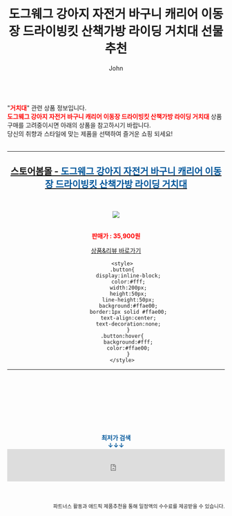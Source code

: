 ﻿---
layout: post
title:  "도그웨그 강아지 자전거 바구니 캐리어 이동장 드라이빙킷 산책가방 라이딩 거치대 선물 추천"
author: John
categories: [ 거치대 ]
tags: [ 거치대, 거치대 영어로, 거치대 만들기, 거치대 추천, 거치대 케이스, 거치대 충전기, 거치대 뜻, 거치대 흡착판, 거치대 제작, 거치대 태블릿 휨 ]
image: http://image.bom.co.kr/product/detail/AKI/2105311410403627/_200.jpg 
description: "도그웨그 강아지 자전거 바구니 캐리어 이동장 드라이빙킷 산책가방 라이딩 거치대 선물 추천 관련 상품으로 가장 고객 선호도가 높은 제품입니다."
toc: true
toc_sticky: true
---

<br>
"<b><font color='#ff0000'>거치대</font></b>" 관련 상품 정보입니다.
<br>
<b><font color='#ff0000'>도그웨그 강아지 자전거 바구니 캐리어 이동장 드라이빙킷 산책가방 라이딩 거치대</font></b> 상품 구매를 고려중이시면 아래의 상품을 참고하시기 바랍니다.
<br>
당신의 취향과 스타일에 맞는 제품을 선택하여 즐거운 쇼핑 되세요!
<br><br>
<hr>
<p>
    
<center><h2><a href="https://nico.kr/uBrzyb" target="_blank"><b>스토어봄몰 - <font color='#01579B'>도그웨그 강아지 자전거 바구니 캐리어 이동장 드라이빙킷 산책가방 라이딩 거치대</font></b></a></h2><br>

<a href="https://nico.kr/uBrzyb" target="_blank"><img src="http://image.bom.co.kr/product/detail/AKI/2105311410403627/_200.jpg"></a><br><br>

<b><font color='#ff0000'>판매가 : 35,900원 </font></b><br>

<a href="https://nico.kr/uBrzyb" target="_blank" class="button">상품&리뷰 바로가기</a><p>

        <style>
        .button{
            display:inline-block;
            color:#fff;
            width:200px;
            height:50px;
            line-height:50px;
            background:#ffae00;
            border:1px solid #ffae00;
            text-align:center;
            text-decoration:none;
            }
        .button:hover{
            background:#fff;
            color:#ffae00;
            }
        </style>

<hr>

<br><br><br><br><br><br><br>
<center><b><font color='#01579B' size='medium'>최저가 검색<br>
↓↓↓</font></b></center>
<center><iframe src="https://coupa.ng/b1Tbjx" width="100%" height="75" frameborder="0" scrolling="no" referrerpolicy="unsafe-url"></iframe></center>
<br><br>
<p>
<small>
    <div align="right">파트너스 활동과 애드픽 제품추천을 통해 일정액의 수수료를 제공받을 수 있습니다.</div>
</small>
</p>
